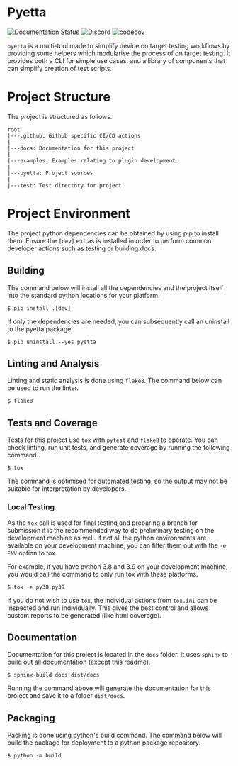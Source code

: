 # Pyetta

[![Documentation Status](https://readthedocs.org/projects/pyetta/badge/?version=latest)](https://pyetta.readthedocs.io/en/latest/)
[![Discord](https://img.shields.io/discord/1005420113194930309?color=C5F0A4)](https://discord.gg/4cmv4vrmYC)
[![codecov](https://codecov.io/gh/kenkaijie/pyetta/branch/master/graph/badge.svg?token=7PFFKAUR25)](https://codecov.io/gh/kenkaijie/pyetta)

`pyetta` is a multi-tool made to simplify device on target testing workflows by
providing some helpers which modularise the process of on target testing. It
provides both a CLI for simple use cases, and a library of components that can
simplify creation of test scripts.

# Project Structure

The project is structured as follows.

```text
root
|---.github: Github specific CI/CD actions
|
|---docs: Documentation for this project
|
|---examples: Examples relating to plugin development.
|
|---pyetta: Project sources
|
|---test: Test directory for project. 
```

# Project Environment

The project python dependencies can be obtained by using pip to install them.
Ensure the `[dev]` extras is installed in order to perform common developer
actions such as testing or building docs.

## Building

The command below will install all the dependencies and the project itself into
the standard python locations for your platform.

```shell
$ pip install .[dev]
```

If only the dependencies are needed, you can subsequently call an uninstall to
the pyetta package.

```shell
$ pip uninstall --yes pyetta
```

## Linting and Analysis

Linting and static analysis is done using `flake8`. The command below can be
used to run the linter.

```shell
$ flake8 
```

## Tests and Coverage

Tests for this project use `tox` with `pytest` and `flake8` to operate. You can 
check linting, run unit tests, and generate coverage by running the following 
command.

```shell
$ tox
```

The command is optimised for automated testing, so the output may not be 
suitable for interpretation by developers.

### Local Testing

As the `tox` call is used for final testing and preparing a branch for 
submission it is the recommended way to do preliminary testing on the 
development machine as well. If not all the python environments are 
available on your development machine, you can filter them out with the 
`-e ENV` option to tox.

For example, if you have python 3.8 and 3.9 on your development machine, you 
would call the command to only run tox with these platforms.

```shell
$ tox -e py38,py39
```

If you do not wish to use `tox`, the individual actions from `tox.ini` can 
be inspected and run individually. This gives the best control and allows 
custom reports to be generated (like html coverage).

## Documentation

Documentation for this project is located in the `docs` folder. It uses
`sphinx` to build out all documentation (except this readme).

```shell
$ sphinx-build docs dist/docs
```

Running the command above will generate the documentation for this project and
save it to a folder `dist/docs`.

## Packaging

Packing is done using python's build command. The command below will build the
package for deployment to a python package repository.

```shell
$ python -m build
```
